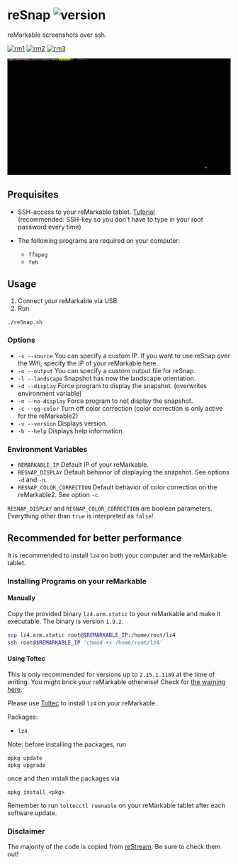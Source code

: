 # reSnap ![version](https://img.shields.io/badge/RS-2.5-blue)

reMarkable screenshots over ssh.

[![rm1](https://img.shields.io/badge/rM1-supported-green)](https://remarkable.com/store/remarkable)
[![rm2](https://img.shields.io/badge/rM2-supported-green)](https://remarkable.com/store/remarkable-2)
[![rm3](https://img.shields.io/badge/rM3-unsupported-red)](https://remarkable.com/store/remarkable-3)

![a demo of reSnap](misc/demo.gif)

## Prequisites

- SSH-access to your reMarkable tablet.
  [Tutorial](https://remarkablewiki.com/tech/ssh) <br>
  (recommended: SSH-key so you don't have to type in your root password every time)

- The following programs are required on your computer:
  - `ffmpeg`
  - `feh`


## Usage

1. Connect your reMarkable via USB
1. Run
```
./reSnap.sh
```

### Options

- `-s --source` You can specify a custom IP. If you want to use reSnap over the Wifi, specify the IP of your reMarkable here.
- `-o --output` You can specify a custom output file for reSnap.
- `-l --landscape` Snapshot has now the landscape orientation.
- `-d --display` Force program to display the snapshot. (overwrites environment variable)
- `-n --no-display` Force program to not display the snapshot.
- `-c --og-color` Turn off color correction (color correction is only active for the reMarkable2)
- `-v --version` Displays version.
- `-h --help` Displays help information.

### Environment Variables

- `REMARKABLE_IP` Default IP of your reMarkable.
- `RESNAP_DISPLAY` Default behavior of displaying the snapshot. See options `-d` and `-n`.
- `RESNAP_COLOR_CORRECTION` Default behavior of color correction on the reMarkable2. See option `-c`.

`RESNAP_DISPLAY` and `RESNAP_COLOR_CORRECTION` are boolean parameters.
Everything other than `true` is interpreted as `false`!

## Recommended for better performance

It is recommended to install `lz4` on both your computer and the reMarkable tablet.

### Installing Programs on your reMarkable

#### Manually

Copy the provided binary `lz4.arm.static` to your reMarkable and make it executable.
The binary is version `1.9.2`.

```bash
scp lz4.arm.static root@$REMARKABLE_IP:/home/root/lz4
ssh root@$REMARKABLE_IP 'chmod +x /home/root/lz4'
```

#### Using Toltec

This is only recommended for versions up to `2.15.1.1189` at the time of writing.
You might brick your reMarkable otherwise!
Check for [the warning here](https://toltec-dev.org/#install-toltec).

Please use [Toltec](https://github.com/toltec-dev/toltec) to install `lz4` on your reMarkable.

Packages:
- `lz4`

Note: before installing the packages, run
```
opkg update
opkg upgrade
```
once and then install the packages via
```
opkg install <pkg>
```

Remember to run `toltecctl reenable` on your reMarkable tablet after each software update.

### Disclaimer

The majority of the code is copied from [reStream](https://github.com/rien/reStream). Be sure to check them out!
